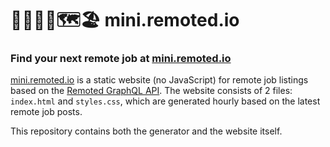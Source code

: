 # 👩‍💻👨‍💻🗺🏖️ mini.remoted.io

### Find your next remote job at [mini.remoted.io](https://mini.remoted.io)

[mini.remoted.io](https://mini.remoted.io) is a static website (no JavaScript) for remote job listings based
on the [Remoted GraphQL API](https://remoted.io/graphql). The website consists of 2 files: 
`index.html` and `styles.css`, which are generated hourly based on the latest remote
job posts.

This repository contains both the generator and the website itself.
